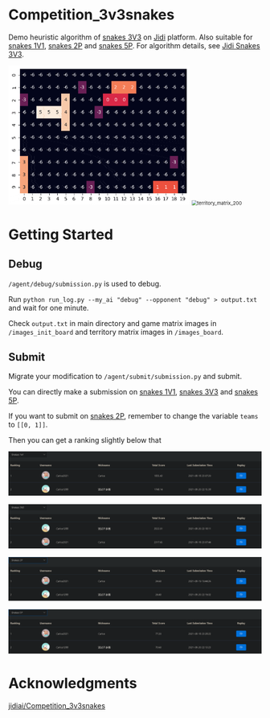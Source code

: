 # Competition_3v3snakes

Demo heuristic algorithm of [snakes 3V3](http://www.jidiai.cn/snakes) on [Jidi](http://www.jidiai.cn/) platform. Also suitable for [snakes 1V1](http://www.jidiai.cn/snakes1v1), [snakes 2P](http://www.jidiai.cn/snakes2p) and [snakes 5P](http://www.jidiai.cn/snakes5p). For algorithm details, see [Jidi Snakes 3V3](https://www.yuchen.xyz/2021/08/21/Jidi%20Snakes%203V3/).

<img src="assets/game_matrix_200.gif" alt="game_matrix_200" style="zoom: 67%;" />

<img src="assets/territory_matrix_200.gif" alt="territory_matrix_200" style="zoom:67%;" />

# Getting Started

## Debug

`/agent/debug/submission.py` is used to debug.

Run `python run_log.py --my_ai "debug" --opponent "debug" > output.txt` and wait for one minute.

Check `output.txt` in main directory and game matrix images in `/images_init_board` and territory matrix images in `/images_board`.

## Submit

Migrate your modification to `/agent/submit/submission.py` and submit.

You can directly make a submission on [snakes 1V1](http://www.jidiai.cn/snakes1v1), [snakes 3V3](http://www.jidiai.cn/snakes) and [snakes 5P](http://www.jidiai.cn/snakes5p).

If you want to submit on [snakes 2P](http://www.jidiai.cn/snakes2p), remember to change the variable `teams` to `[[0, 1]]`.

Then you can get a ranking slightly below that

![1v1_ranking](assets/1v1_ranking.png)

![3v3_ranking](assets/3v3_ranking.png)

![2p_ranking](assets/2p_ranking.png)

![5p_ranking](assets/5p_ranking.png)

# Acknowledgments

[jidiai/Competition_3v3snakes](https://github.com/jidiai/Competition_3v3snakes)

